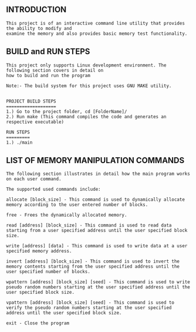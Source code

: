 INTRODUCTION
------------
	
	This project is of an interactive command line utility that provides the ability to modify and 
	examine the memory and also provides basic memory test functionality.

BUILD and RUN STEPS
-------------------

	This project only supports Linux development environment. The following section covers in detail on 
	how to build and run the program

	Note:- The build system for this project uses GNU MAKE utility.


	PROJECT BUILD STEPS  
	===================  
	1.) Go to the project folder, cd [FolderName]/  
	2.) Run make (This command compiles the code and generates an respective executable)

	RUN STEPS  
	=========  
	1.) ./main

LIST OF MEMORY MANIPULATION COMMANDS
------------------------------------

	The following section illustrates in detail how the main program works on each user command.

	The supported used commands include:

	allocate [block_size] - This command is used to dynamically allocate memory according to the user entered number of blocks.

	free - Frees the dynamically allocated memory.

	read [address] [block_size] - This command is used to read data starting from a user specified address until the user specified block size.

	write [address] [data] - This command is used to write data at a user specified memory address.

	invert [address] [block_size] - This command is used to invert the memory contents starting from the user specified address until the user specified number of blocks.

	wpattern [address] [block_size] [seed] - This command is used to write pseudo random numbers starting at the user specified address until the user specified block size.

	vpattern [address] [block_size] [seed] - This command is used to verify the pseudo random numbers starting at the user specified address until the user specified block size.

	exit - Close the program
